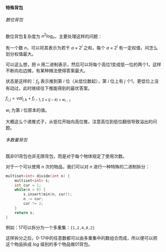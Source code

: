 #### 特殊背包

###### 数位背包

数位背包复杂度为 $n^2log_n$，主要处理这样的问题：

有一个数 $n$，可以将其表示为若干 $a\times 2^i$ 之和，每个 $a\times 2^i$ 有一定权值，问怎么划分权值最大。

可以这么想，把 $n$ 用二进制表示，然后可以将每个高位1变成低一位的两个1，这样不断向右边摊，有某种摊法使得答案最大。

状态是这样的：$f_{ij}$ 表示推到第 $i$ 位（从低位数起），第 $i$ 位上有 $j$ 个1，更低位上没有动过，此时继续往下推能得到的最优答案。

$f_{i,j} = val_{i,k}+f_{i-1,2\times (j-k)+w_{i-1}}$

$w_i$ 为第 $i$ 位原本的值。

大概这么个递推式子，从低位开始向高位推，注意高位到低位翻倍导致溢出的问题。



###### 多数量背包

既非01背包也非无限背包，而是对于每个物体规定了使用次数。

对于一个可以使用 $n$ 次的物品，我们可以对 $n$ 进行一种特殊的二进制拆分：

```C++
multiset<int> divide(int n) {
    multiset<int> s;
    int cur = 1;
    while(n > 0) {
        s.insert(min(n, cur));
        n -= cur;
        cur *= 2;
    }
    return s;
}
```

例如：17可以拆分为一个多重集：`{1,2,4,8,2}`

这样拆分之后，0-17中的任意数都可以由多重集中的数组合而成，所以便可以把这个物品拆成 $log$ 级别的多个物品做01背包。



